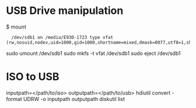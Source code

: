 # USB Drive manipulation
$ mount
```  /dev/sda5 on / type ext4 (rw,errors=remount-ro,user_xattr)    
  /dev/sdb1 on /media/E93D-1723 type vfat (rw,nosuid,nodev,uid=1000,gid=1000,shortname=mixed,dmask=0077,utf8=1,showexec,flush,uhelper=udisks)
```

sudo umount /dev/sdb1
sudo mkfs -t vfat /dev/sdb1
sudo eject /dev/sdb1


# ISO to USB
inputpath=</path/to/iso>
outputpath=</path/to/usb>
hdiutil convert -format UDRW -o inputpath outputpath
diskutil list
